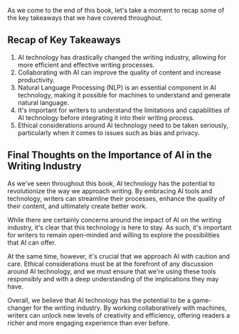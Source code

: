 
As we come to the end of this book, let's take a moment to recap some of the key takeaways that we have covered throughout.

Recap of Key Takeaways
----------------------

1. AI technology has drastically changed the writing industry, allowing for more efficient and effective writing processes.
2. Collaborating with AI can improve the quality of content and increase productivity.
3. Natural Language Processing (NLP) is an essential component in AI technology, making it possible for machines to understand and generate natural language.
4. It's important for writers to understand the limitations and capabilities of AI technology before integrating it into their writing process.
5. Ethical considerations around AI technology need to be taken seriously, particularly when it comes to issues such as bias and privacy.

Final Thoughts on the Importance of AI in the Writing Industry
--------------------------------------------------------------

As we've seen throughout this book, AI technology has the potential to revolutionize the way we approach writing. By embracing AI tools and technology, writers can streamline their processes, enhance the quality of their content, and ultimately create better work.

While there are certainly concerns around the impact of AI on the writing industry, it's clear that this technology is here to stay. As such, it's important for writers to remain open-minded and willing to explore the possibilities that AI can offer.

At the same time, however, it's crucial that we approach AI with caution and care. Ethical considerations must be at the forefront of any discussion around AI technology, and we must ensure that we're using these tools responsibly and with a deep understanding of the implications they may have.

Overall, we believe that AI technology has the potential to be a game-changer for the writing industry. By working collaboratively with machines, writers can unlock new levels of creativity and efficiency, offering readers a richer and more engaging experience than ever before.
